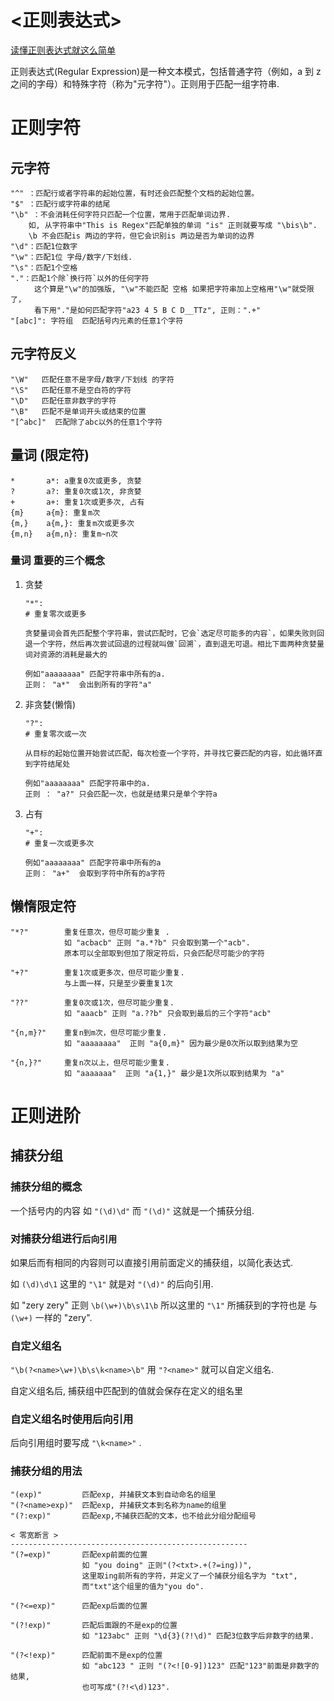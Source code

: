 # <正则表达式>

[读懂正则表达式就这么简单](https://www.cnblogs.com/zery/p/3438845.html)

正则表达式(Regular Expression)是一种文本模式，包括普通字符（例如，a 到 z 之间的字母）和特殊字符（称为"元字符"）。正则用于匹配一组字符串.



# 正则字符

##  元字符

```shell
"^" ：匹配行或者字符串的起始位置，有时还会匹配整个文档的起始位置。 
"$" ：匹配行或字符串的结尾
"\b" ：不会消耗任何字符只匹配一个位置，常用于匹配单词边界.
	如, 从字符串中"This is Regex"匹配单独的单词 "is" 正则就要写成 "\bis\b". 
	\b 不会匹配is 两边的字符，但它会识别is 两边是否为单词的边界 
"\d"：匹配1位数字
"\w"：匹配1位 字母/数字/下划线.
"\s"：匹配1个空格 
"."：匹配1个除`换行符`以外的任何字符
　　  这个算是"\w"的加强版, "\w"不能匹配 空格 如果把字符串加上空格用"\w"就受限了，
　　  看下用"."是如何匹配字符"a23 4 5 B C D__TTz", 正则：".+"
"[abc]": 字符组  匹配括号内元素的任意1个字符
```

##  元字符反义

```shell
"\W"   匹配任意不是字母/数字/下划线 的字符
"\S"   匹配任意不是空白符的字符
"\D"   匹配任意非数字的字符
"\B"   匹配不是单词开头或结束的位置
"[^abc]"  匹配除了abc以外的任意1个字符
```

## 量词 (限定符)

```
*		a*: a重复0次或更多, 贪婪
?		a?: 重复0次或1次, 非贪婪
+		a+: 重复1次或更多次, 占有
{m}		a{m}: 重复m次
{m,}	a{m,}: 重复m次或更多次
{m,n}	a{m,n}: 重复m~n次
```

### 量词 重要的三个概念

1. 贪婪

   ```shell
   "*": 
   # 重复零次或更多
   
   贪婪量词会首先匹配整个字符串，尝试匹配时，它会`选定尽可能多的内容`，如果失败则回退一个字符，然后再次尝试回退的过程就叫做`回溯`，直到退无可退。相比下面两种贪婪量词对资源的消耗是最大的
   
   例如"aaaaaaaa" 匹配字符串中所有的a.  
   正则： "a*"  会出到所有的字符"a"
   ```

2. 非贪婪(懒惰)

   ```shell
   "?":
   # 重复零次或一次
   
   从目标的起始位置开始尝试匹配，每次检查一个字符，并寻找它要匹配的内容，如此循环直到字符结尾处
   
   例如"aaaaaaaa" 匹配字符串中的a.
   正则 ： "a?" 只会匹配一次，也就是结果只是单个字符a
   ```

3. 占有

   ```shell
   "+":
   # 重复一次或更多次
   
   例如"aaaaaaaa" 匹配字符串中所有的a  
   正则： "a+"  会取到字符中所有的a字符
   ```



## 懒惰限定符

```shell
"*?"		重复任意次，但尽可能少重复 .
			如 "acbacb" 正则 "a.*?b" 只会取到第一个"acb".
			原本可以全部取到但加了限定符后，只会匹配尽可能少的字符

"+?"  		重复1次或更多次，但尽可能少重复.
			与上面一样，只是至少要重复1次

"??"		重复0次或1次，但尽可能少重复.
			如 "aaacb" 正则 "a.??b" 只会取到最后的三个字符"acb"

"{n,m}?"	重复n到m次，但尽可能少重复.
			如 "aaaaaaaa"  正则 "a{0,m}" 因为最少是0次所以取到结果为空

"{n,}?"		重复n次以上，但尽可能少重复.
			如 "aaaaaaa"  正则 "a{1,}" 最少是1次所以取到结果为 "a"
```







# 正则进阶

## 捕获分组

### 捕获分组的概念

一个括号内的内容 如 `"(\d)\d"`  而 `"(\d)"`  这就是一个捕获分组.

### 对捕获分组进行`后向引用`

如果后而有相同的内容则可以直接引用前面定义的捕获组，以简化表达式.

如 `(\d)\d\1`  这里的 `"\1"` 就是对 `"(\d)"` 的后向引用.

如 "zery zery" 正则 `\b(\w+)\b\s\1\b` 所以这里的 `"\1"` 所捕获到的字符也是 与 `(\w+)` 一样的 "zery".

### 自定义组名

`"\b(?<name>\w+)\b\s\k<name>\b"` 用 `"?<name>"` 就可以自定义组名.

自定义组名后, 捕获组中匹配到的值就会保存在定义的组名里

### 自定义组名时使用后向引用

后向引用组时要写成 `"\k<name>"` .

### 捕获分组的用法 

```shell
"(exp)"			匹配exp, 并捕获文本到自动命名的组里
"(?<name>exp)"	匹配exp, 并捕获文本到名称为name的组里
"(?:exp)"		匹配exp,不捕获匹配的文本，也不给此分组分配组号

< 零宽断言 >
-----------------------------------------------------
"(?=exp)"		匹配exp前面的位置
				如 "you doing" 正则"(?<txt>.+(?=ing))",
				这里取ing前所有的字符，并定义了一个捕获分组名字为 "txt",
				而"txt"这个组里的值为"you do".
				
"(?<=exp)"		匹配exp后面的位置

"(?!exp)"		匹配后面跟的不是exp的位置
				如 "123abc" 正则 "\d{3}(?!\d)" 匹配3位数字后非数字的结果.
				
"(?<!exp)"		匹配前面不是exp的位置
				如 "abc123 " 正则 "(?<![0-9])123" 匹配"123"前面是非数字的结果,
				也可写成"(?!<\d)123".
```





